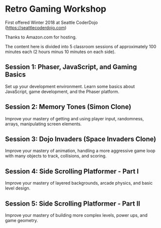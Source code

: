 # Retro Gaming Workshop
First offered Winter 2018 at Seattle CoderDojo (https://seattlecoderdojo.com)

Thanks to Amazon.com for hosting.

The content here is divided into 5 classroom sessions of approximately 100 minutes each (2 hours minus 10 minutes on each side).

## Session 1: Phaser, JavaScript, and Gaming Basics

Set up your development environment. Learn some basics about JavaScript, game development, and the Phaser platform. 

## Session 2: Memory Tones (Simon Clone)

Improve your mastery of getting and using player input, randomness, arrays, manipulating screen elements.

## Session 3: Dojo Invaders (Space Invaders Clone)

Improve your mastery of animation, handling a more aggressive game loop with many objects to track, collisions, and scoring.

## Session 4: Side Scrolling Platformer - Part I

Improve your mastery of layered backgrounds, arcade physics, and basic level design.

## Session 5: Side Scrolling Platformer - Part II

Improve your mastery of building more complex levels, power ups, and game geometry.

